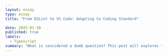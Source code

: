 ```yaml
---
layout: essay
type: essay
title: "From ESLint to VS Code: Adapting to Coding Standard"

date: 2025-01-30
published: true
labels:
  - Typescript
summary: "What is considered a dumb question? This post will explores the key characteristics of well-formed intellectual questions through real world examples."
---
```


<img width="300px" 
img length ="300px"
img class="">
